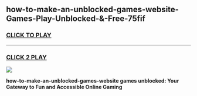 
## how-to-make-an-unblocked-games-website-Games-Play-Unblocked-&-Free-75fif
<h3>
<a href="https://premium76.site?title=how-to-make-an-unblocked-games-website&ref=24A">CLICK TO PLAY</a></h3>
<hr>

<h3>
<a href="https://premium76.site?title=how-to-make-an-unblocked-games-website&ref=24A">CLICK 2 PLAY</a>
  
</h3>

<a href="https://premium76.site?title=how-to-make-an-unblocked-games-website&ref=24A"><img src="https://clearcache.store/games.png"></a>


**how-to-make-an-unblocked-games-website games unblocked: Your Gateway to Fun and Accessible Online Gaming**
